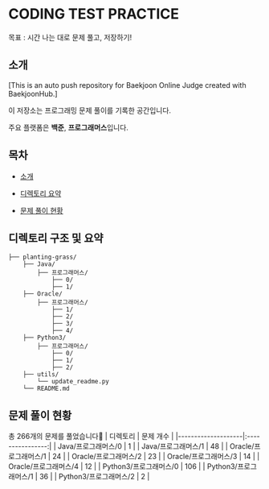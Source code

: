 # CODING TEST PRACTICE 

목표 : 시간 나는 대로 문제 풀고, 저장하기! 
## 소개
[This is an auto push repository for Baekjoon Online Judge created with BaekjoonHub.]

이 저장소는 프로그래밍 문제 풀이를 기록한 공간입니다.

주요 플랫폼은 **백준**, **프로그래머스**입니다.

## 목차
- [소개](#소개)
- [디렉토리 요약](#디렉토리-구조-및-요약)

- [문제 풀이 현황](#문제-풀이-현황)
## 디렉토리 구조 및 요약
```
├── planting-grass/
    ├── Java/
        ├── 프로그래머스/
            ├── 0/
            ├── 1/
    ├── Oracle/
        ├── 프로그래머스/
            ├── 1/
            ├── 2/
            ├── 3/
            ├── 4/
    ├── Python3/
        ├── 프로그래머스/
            ├── 0/
            ├── 1/
            ├── 2/
    ├── utils/
        └── update_readme.py
    └── README.md
```
## 문제 풀이 현황
총 266개의 문제를 풀었습니다🫶
| 디렉토리           | 문제 개수 |
|--------------------|:----------------:|
| Java/프로그래머스/0 | 1 |
| Java/프로그래머스/1 | 48 |
| Oracle/프로그래머스/1 | 24 |
| Oracle/프로그래머스/2 | 23 |
| Oracle/프로그래머스/3 | 14 |
| Oracle/프로그래머스/4 | 12 |
| Python3/프로그래머스/0 | 106 |
| Python3/프로그래머스/1 | 36 |
| Python3/프로그래머스/2 | 2 |

